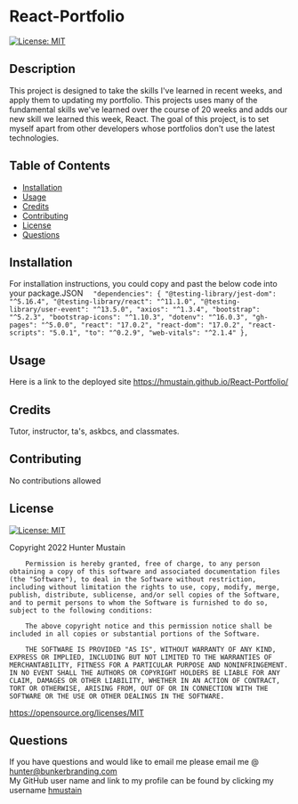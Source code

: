 # React-Portfolio
[![License: MIT](https://img.shields.io/badge/License-MIT-yellow.svg)](https://opensource.org/licenses/MIT)
        

## Description
This project is designed to take the skills I've learned in recent weeks, and apply them to updating my portfolio. This projects uses many of the fundamental skills we've learned over the course of 20 weeks and adds our new skill we learned this week, React. The goal of this project, is to set myself apart from other developers whose portfolios don't use the latest technologies.

## Table of Contents

- [Installation](#installation)
- [Usage](#usage)
- [Credits](#credits)
- [Contributing](#contributing)
- [License](#license)
- [Questions](#questions)

## Installation
For installation instructions, you could copy and past the below code into your package.JSON
`  "dependencies": {
    "@testing-library/jest-dom": "^5.16.4",
    "@testing-library/react": "^11.1.0",
    "@testing-library/user-event": "^13.5.0",
    "axios": "^1.3.4",
    "bootstrap": "^5.2.3",
    "bootstrap-icons": "^1.10.3",
    "dotenv": "^16.0.3",
    "gh-pages": "^5.0.0",
    "react": "17.0.2",
    "react-dom": "17.0.2",
    "react-scripts": "5.0.1",
    "to": "^0.2.9",
    "web-vitals": "^2.1.4"
  },`

## Usage
Here is a link to the deployed site
https://hmustain.github.io/React-Portfolio/

## Credits
Tutor, instructor, ta's, askbcs, and classmates.

## Contributing
No contributions allowed <br>


## License
[![License: MIT](https://img.shields.io/badge/License-MIT-yellow.svg)](https://opensource.org/licenses/MIT)
        
Copyright 2022 Hunter Mustain

        Permission is hereby granted, free of charge, to any person obtaining a copy of this software and associated documentation files (the "Software"), to deal in the Software without restriction, including without limitation the rights to use, copy, modify, merge, publish, distribute, sublicense, and/or sell copies of the Software, and to permit persons to whom the Software is furnished to do so, subject to the following conditions:
        
        The above copyright notice and this permission notice shall be included in all copies or substantial portions of the Software.
        
        THE SOFTWARE IS PROVIDED "AS IS", WITHOUT WARRANTY OF ANY KIND, EXPRESS OR IMPLIED, INCLUDING BUT NOT LIMITED TO THE WARRANTIES OF MERCHANTABILITY, FITNESS FOR A PARTICULAR PURPOSE AND NONINFRINGEMENT. IN NO EVENT SHALL THE AUTHORS OR COPYRIGHT HOLDERS BE LIABLE FOR ANY CLAIM, DAMAGES OR OTHER LIABILITY, WHETHER IN AN ACTION OF CONTRACT, TORT OR OTHERWISE, ARISING FROM, OUT OF OR IN CONNECTION WITH THE SOFTWARE OR THE USE OR OTHER DEALINGS IN THE SOFTWARE.
https://opensource.org/licenses/MIT
        

## Questions
If you have questions and would like to email me please email me @ hunter@bunkerbranding.com <br>
My GitHub user name and link to my profile can be found by clicking my username <a href="https://github.com/hmustain">hmustain</a>


